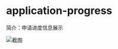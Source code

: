 # application-progress

简介：申请进度信息展示

![截图](https://unpkg.com/@icedesign/application-progress-block/screenshot.png)





